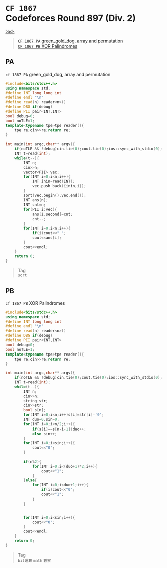 # `CF 1867` <br>Codeforces Round 897 (Div. 2)
[`back`](../)

> [`CF 1867 PA` green_gold_dog, array and permutation](#pa)  
> [`CF 1867 PB` XOR Palindromes](#pb)  

## PA
`cf 1867 PA` green_gold_dog, array and permutation
```c++
#include<bits/stdc++.h>
using namespace std;
#define INT long long int
#define endl "\n"
#define read(n) reader<n>()
#define DBG if(debug)
#define PII pair<INT,INT>
bool debug=0;
bool noTLE=1;
template<typename tpe>tpe reader(){
	tpe re;cin>>re;return re;
}

int main(int argc,char** argv){
	if(noTLE && !debug)cin.tie(0);cout.tie(0);ios::sync_with_stdio(0);
	INT t=read(int);
	while(t--){
		INT n;
		cin>>n;
		vector<PII> vec;
		for(INT i=0;i<n;i++){
			INT inin=read(INT);
			vec.push_back({inin,i});
		}
		sort(vec.begin(),vec.end());
		INT ans[n];
		INT cnt=n;
		for(PII i:vec){
			ans[i.second]=cnt;
			cnt--;
		}
		for(INT i=0;i<n;i++){
			if(i)cout<<" ";
			cout<<ans[i];
		}
		cout<<endl;
	}
	return 0;
}
```

> Tag  
> `sort`

## PB
`cf 1867 PB` XOR Palindromes
```c++
#include<bits/stdc++.h>
using namespace std;
#define INT long long int
#define endl "\n"
#define read(n) reader<n>()
#define DBG if(debug)
#define PII pair<INT,INT>
bool debug=0;
bool noTLE=1;
template<typename tpe>tpe reader(){
	tpe re;cin>>re;return re;
}

int main(int argc,char** argv){
	if(noTLE && !debug)cin.tie(0);cout.tie(0);ios::sync_with_stdio(0);
	INT t=read(int);
	while(t--){
		INT n;
		cin>>n;
		string str;
		cin>>str;
		bool s[n];
		for(INT i=0;i<n;i++)s[i]=str[i]-'0';
		INT duo=0,sin=0;
		for(INT i=0;i<n/2;i++){
			if(s[i]==s[n-i-1])duo++;
			else sin++;
		}
		for(INT i=0;i<sin;i++){
			cout<<"0";
		}
		
		if(n%2){
			for(INT i=0;i<(duo+1)*2;i++){
				cout<<"1";
			}
		}else{
			for(INT i=0;i<duo+1;i++){
				if(i)cout<<"0";
				cout<<"1";
			}
		}


		for(INT i=0;i<sin;i++){
			cout<<"0";
		}
		cout<<endl;
	}
	return 0;
}
```

> Tag  
> `bit運算` `math` `觀察`

[`Codeforces`]: /OJ_ans/cf
[`Zerojudge`]: /OJ_ans/zj
[`PCIC`]: /OJ_ans/PCIC